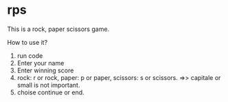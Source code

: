 # rps
This is a rock, paper scissors game. 

How to use it?
1) run code
2) Enter your name
3) Enter winning score
4) rock: r or rock, paper: p or paper, scissors: s or scissors. =>> capitale or small is not important.
5) choise continue or end.
